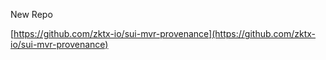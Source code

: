 New Repo

[https://github.com/zktx-io/sui-mvr-provenance](https://github.com/zktx-io/sui-mvr-provenance)
